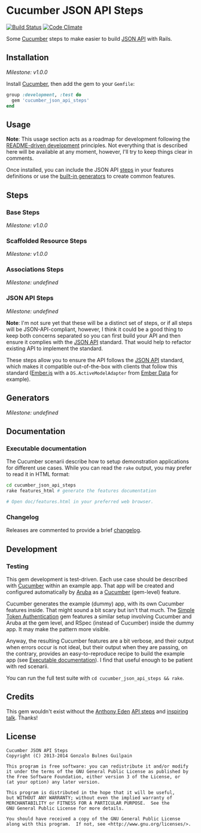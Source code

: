 Cucumber JSON API Steps
=======================

[![Build Status](https://travis-ci.org/gonzalo-bulnes/cucumber_json_api_steps.png?branch=v1.2.0)](https://travis-ci.org/gonzalo-bulnes/cucumber_json_api_steps)
[![Code Climate](https://codeclimate.com/github/gonzalo-bulnes/cucumber_json_api_steps.png)](https://codeclimate.com/github/gonzalo-bulnes/cucumber_json_api_steps)

Some [Cucumber][cucumber] steps to make easier to build [JSON API][json-api] with Rails.

  [cucumber]: https://github.com/cucumber/cucumber
  [json-api]: http://jsonapi.org/

Installation
------------

_Milestone: v1.0.0_

Install [Cucumber][cucumber], then add the gem to your `Gemfile`:
```ruby
group :development, :test do
  gem 'cucumber_json_api_steps'
end
```

Usage
-----

**Note**: This usage section acts as a roadmap for development following the [README-driven development][rdd] principles. Not everything that is described here will be available at any moment, however, I'll try to keep things clear in comments.

  [rdd]: http://tom.preston-werner.com/2010/08/23/readme-driven-development.html

Once installed, you can include the JSON API [steps](#steps) in your features definitions or use the [built-in generators](#generators) to create common features.

Steps
-----

### Base Steps
_Milestone: v1.0.0_

### Scaffolded Resource Steps
_Milestone: v1.0.0_

### Associations Steps
_Milestone: undefined_

### JSON API Steps
_Milestone: undefined_

**Note**: I'm not sure yet that these will be a distinct set of steps, or if all steps will be JSON-API-compliant, however, I think it could be a good thing to keep both concerns separated so you can first build your API and then ensure it complies with the [JSON API][json-api] standard. That would help to refactor existing API to implement the standard.

These steps allow you to ensure the API follows the [JSON API][json-api] standard, which makes it compatible out-of-the-box with clients that follow this standard ([Ember.js][ember] with a `DS.ActiveModelAdapter` from [Ember Data][ember-getting-started] for example).

  [ember]: http://emberjs.com
  [ember-getting-started]: http://emberjs.com/guides/getting-started/

Generators
----------
_Milestone: undefined_

Documentation
-------------

### Executable documentation

The Cucumber scenarii describe how to setup demonstration applications for different use cases. While you can read the `rake` output, you may prefer to read it in HTML format:

```bash
cd cucumber_json_api_steps
rake features_html # generate the features documentation

# Open doc/features.html in your preferred web browser.
```

### Changelog

Releases are commented to provide a brief [changelog][changelog].

  [changelog]: https://github.com/gonzalo-bulnes/cucumber_json_api_steps/releases

Development
-----------

### Testing

This gem development is test-driven. Each use case should be described with [Cucumber][cucumber] within an example app. That app will be created and configured automatically by [Aruba][aruba] as a [Cucumber][cucumber] (gem-level) feature.

Cucumber generates the example (dummy) app, with its own Cucumber features inside. That might sound a bit scary but isn't that much.
The [Simple Token Authentication][sta] gem features a similar setup involving Cucumber and Aruba at the gem level, and RSpec (instead of Cucumber) inside the dummy app. It may make the pattern more visible.

Anyway, the resulting Cucumber features are a bit verbose, and their output when errors occur is not ideal, but their output when they are passing, on the contrary, provides an easy-to-reproduce recipe to build the example app (see [Executable documentation][exec-doc]). I find that useful enough to be patient with red scenarii.

  [aruba]: https://github.com/cucumber/aruba
  [cucumber]: https://github.com/cucumber/cucumber-rails
  [exec-doc]: https://github.com/gonzalo-bulnes/cucumber_json_api_steps#executable-documentation
  [sta]: https://github.com/gonzalo-bulnes/simple_token_authentication

You can run the full test suite with `cd cucumber_json_api_steps && rake`.

Credits
-------

This gem wouldn't exist without the [Anthony Eden][aeden] [API steps][aeden-steps] and [inspiring talk](http://vimeo.com/30586709). Thanks!

  [aeden]: https://github.com/aeden
  [aeden-steps]: https://gist.github.com/aeden/660331

License
-------

    Cucumber JSON API Steps
    Copyright (C) 2013-2014 Gonzalo Bulnes Guilpain

    This program is free software: you can redistribute it and/or modify
    it under the terms of the GNU General Public License as published by
    the Free Software Foundation, either version 3 of the License, or
    (at your option) any later version.

    This program is distributed in the hope that it will be useful,
    but WITHOUT ANY WARRANTY; without even the implied warranty of
    MERCHANTABILITY or FITNESS FOR A PARTICULAR PURPOSE.  See the
    GNU General Public License for more details.

    You should have received a copy of the GNU General Public License
    along with this program.  If not, see <http://www.gnu.org/licenses/>.
